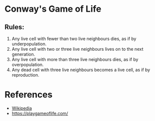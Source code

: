 # Conway's Game of Life

## Rules:

1. Any live cell with fewer than two live neighbours dies, as if by underpopulation.
1. Any live cell with two or three live neighbours lives on to the next generation.
1. Any live cell with more than three live neighbours dies, as if by overpopulation.
1. Any dead cell with three live neighbours becomes a live cell, as if by reproduction.

# References

- [Wikipedia](https://en.wikipedia.org/wiki/Conway%27s_Game_of_Life)
- https://playgameoflife.com/
